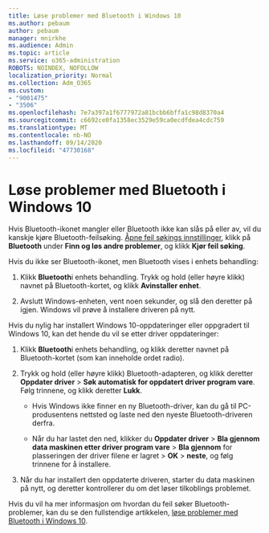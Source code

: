```yaml
---
title: Løse problemer med Bluetooth i Windows 10
ms.author: pebaum
author: pebaum
manager: mnirkhe
ms.audience: Admin
ms.topic: article
ms.service: o365-administration
ROBOTS: NOINDEX, NOFOLLOW
localization_priority: Normal
ms.collection: Adm_O365
ms.custom:
- "9001475"
- "3506"
ms.openlocfilehash: 7e7a397a1f6777972a81bcbb6bffa1c98d8370a4
ms.sourcegitcommit: c6692ce0fa1358ec3529e59ca0ecdfdea4cdc759
ms.translationtype: MT
ms.contentlocale: nb-NO
ms.lasthandoff: 09/14/2020
ms.locfileid: "47730168"
---
```

# <a name="fix-bluetooth-problems-in-windows-10"></a>Løse problemer med Bluetooth i Windows 10

Hvis Bluetooth-ikonet mangler eller Bluetooth ikke kan slås på eller av, vil du kanskje kjøre Bluetooth-feilsøking. [Åpne feil søkings innstillinger](ms-settings:troubleshoot), klikk på **Bluetooth** under **Finn og løs andre problemer**, og klikk **Kjør feil søking**.

Hvis du ikke ser Bluetooth-ikonet, men Bluetooth vises i enhets behandling:

1. Klikk **Bluetooth**i enhets behandling. Trykk og hold (eller høyre klikk) navnet på Bluetooth-kortet, og klikk **Avinstaller enhet**.

2. Avslutt Windows-enheten, vent noen sekunder, og slå den deretter på igjen. Windows vil prøve å installere driveren på nytt.

Hvis du nylig har installert Windows 10-oppdateringer eller oppgradert til Windows 10, kan det hende du vil se etter driver oppdateringer:

1. Klikk **Bluetooth**i enhets behandling, og klikk deretter navnet på Bluetooth-kortet (som kan inneholde ordet radio).

2. Trykk og hold (eller høyre klikk) Bluetooth-adapteren, og klikk deretter **Oppdater driver**  >  **Søk automatisk for oppdatert driver program vare**. Følg trinnene, og klikk deretter **Lukk**.

      - Hvis Windows ikke finner en ny Bluetooth-driver, kan du gå til PC-produsentens nettsted og laste ned den nyeste Bluetooth-driveren derfra.

    - Når du har lastet den ned, klikker du **Oppdater driver**  >  **Bla gjennom data maskinen etter driver program vare**  >  **Bla gjennom** for plasseringen der driver filene er lagret > **OK**  >  **neste**, og følg trinnene for å installere.

3. Når du har installert den oppdaterte driveren, starter du data maskinen på nytt, og deretter kontrollerer du om det løser tilkoblings problemet.

Hvis du vil ha mer informasjon om hvordan du feil søker Bluetooth-problemer, kan du se den fullstendige artikkelen, [løse problemer med Bluetooth i Windows 10](https://support.microsoft.com/help/14169/windows-10-fix-bluetooth-problems).
